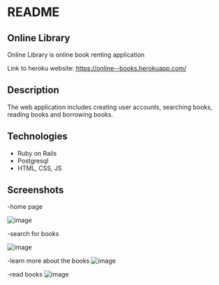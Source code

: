 # README

## Online Library 
Online Library is online book renting application

Link to heroku website: https://online--books.herokuapp.com/

## Description
The web application includes creating user accounts, searching books, reading books and borrowing books.


## Technologies
- Ruby on Rails
- Postgresql
- HTML, CSS, JS

## Screenshots
-home page

![image](https://user-images.githubusercontent.com/59819615/154058534-a83c1ef9-0bfa-4f4e-9200-f823871d3fb9.png)

-search for books

![image](https://user-images.githubusercontent.com/59819615/167575306-85058571-0093-41aa-ad68-d9ce3c4bf1b4.png)

-learn more about the books
![image](https://user-images.githubusercontent.com/59819615/167575390-7a43881a-6498-4635-8ae5-0c9763c8fc20.png)

-read books
![image](https://user-images.githubusercontent.com/59819615/167575690-35084f44-d2c5-4d19-b5bb-f3da1dc9281a.png)
